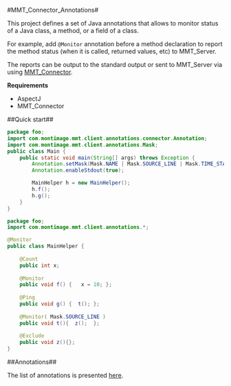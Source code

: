 #MMT_Connector_Annotations#

This project defines a set of Java annotations that allows to monitor status of a Java class, a method, or a field of a class.

For example, add `@Monitor` annotation before a method declaration to report the method status (when it is called, returned values, etc) to MMT_Server.

The reports can be output to the standard output or sent to MMT_Server via using [MMT_Connector](https://github.com/hn-nguyen/MMT_Connector).


**Requirements**


- AspectJ
- MMT_Connector

##Quick start##

```Java
package foo;
import com.montimage.mmt.client.annotations.connector.Annotation;
import com.montimage.mmt.client.annotations.Mask;
public class Main {
	public static void main(String[] args) throws Exception {
		Annotation.setMask(Mask.NAME | Mask.SOURCE_LINE | Mask.TIME_STAMP);	
		Annotation.enableStdout(true);

		MainHelper h = new MainHelper();
		h.f();
		h.g();
	}
}
```

```Java
package foo;
import com.montimage.mmt.client.annotations.*;

@Monitor
public class MainHelper {
	
	@Count
	public int x;
	
	@Monitor
	public void f() {	x = 10;	};
	
	@Ping
	public void g() {  t();	};
	
	@Monitor( Mask.SOURCE_LINE )
	public void t(){  z();	};
	
	@Exclude
	public void z(){};
}
```


##Annotations##

The list of annotations is presented [here](Annotations.md).
